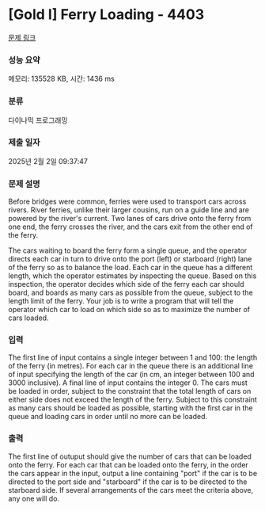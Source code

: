 # [Gold I] Ferry Loading - 4403 

[문제 링크](https://www.acmicpc.net/problem/4403) 

### 성능 요약

메모리: 135528 KB, 시간: 1436 ms

### 분류

다이나믹 프로그래밍

### 제출 일자

2025년 2월 2일 09:37:47

### 문제 설명

<p>Before bridges were common, ferries were used to transport cars across rivers. River ferries, unlike their larger cousins, run on a guide line and are powered by the river's current. Two lanes of cars drive onto the ferry from one end, the ferry crosses the river, and the cars exit from the other end of the ferry.</p>

<p>The cars waiting to board the ferry form a single queue, and the operator directs each car in turn to drive onto the port (left) or starboard (right) lane of the ferry so as to balance the load. Each car in the queue has a different length, which the operator estimates by inspecting the queue. Based on this inspection, the operator decides which side of the ferry each car should board, and boards as many cars as possible from the queue, subject to the length limit of the ferry. Your job is to write a program that will tell the operator which car to load on which side so as to maximize the number of cars loaded.</p>

### 입력 

 <p>The first line of input contains a single integer between 1 and 100: the length of the ferry (in metres). For each car in the queue there is an additional line of input specifying the length of the car (in cm, an integer between 100 and 3000 inclusive). A final line of input contains the integer 0. The cars must be loaded in order, subject to the constraint that the total length of cars on either side does not exceed the length of the ferry. Subject to this constraint as many cars should be loaded as possible, starting with the first car in the queue and loading cars in order until no more can be loaded.</p>

### 출력 

 <p>The first line of outuput should give the number of cars that can be loaded onto the ferry. For each car that can be loaded onto the ferry, in the order the cars appear in the input, output a line containing "port" if the car is to be directed to the port side and "starboard" if the car is to be directed to the starboard side. If several arrangements of the cars meet the criteria above, any one will do.</p>

